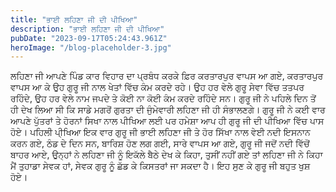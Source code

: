 ```yaml
---
title: "ਭਾਈ ਲਹਿਣਾ ਜੀ ਦੀ ਪੀਖਿਆ"
description: "ਭਾਈ ਲਹਿਣਾ ਜੀ ਦੀ ਪੀਖਿਆ"
pubDate: "2023-09-17T05:24:43.961Z"
heroImage: "/blog-placeholder-3.jpg"
---
```


ਲਹਿਣਾ ਜੀ ਆਪਣੇ ਪਿੰਡ ਕਾਰ ਵਿਹਾਰ ਦਾ ਪ੍ਰਬੰਧ ਕਰਕੇ ਫ਼ਿਰ ਕਰਤਾਰਪੁਰ ਵਾਪਸ ਆ ਗਏ, ਕਰਤਾਰਪੁਰ ਵਾਪਸ ਆ ਕੇ ਉਹ ਗੁਰੂ ਜੀ ਨਾਲ ਖੇਤਾਂ ਵਿੱਚ ਕੰਮ ਕਰਦੇ ਰਹੇ। ਉਹ ਹਰ ਵੇਲੇ ਗੁਰੂ ਸੇਵਾ ਵਿੱਚ ਤਤਪਰ ਰਹਿੰਦੇ, ਉਹ ਹਰ ਵੇਲੇ ਨਾਮ ਜਪਦੇ ਤੇ ਕੋਈ ਨਾ ਕੋਈ ਕੰਮ ਕਰਦੇ ਰਹਿੰਦੇ ਸਨ। ਗੁਰੂ ਜੀ ਨੇ ਪਹਿਲੇ ਦਿਨ ਤੋਂ ਹੀ ਦੇਖ ਲਿਆ ਸੀ ਕਿ ਸਾਡੇ ਮਗਰੋਂ ਗੁਰਤਾ ਦੀ ਜੁੰਮੇਵਾਰੀ ਲਹਿਣਾ ਜੀ ਹੀ ਸੰਭਾਲਣਗੇ। 
ਗੁਰੂ ਜੀ ਨੇ ਕਈ  ਵਾਰ ਆਪਣੇ ਪੁੱਤਰਾਂ ਤੇ ਹੋਰਨਾਂ ਸਿਖਾ ਨਾਲ ਪੀਖਿਆ ਲਈ ਪਰ ਹਮੇਸ਼ਾ ਆਪ ਹੀ ਗੁਰੂ ਜੀ ਦੀ ਪੀਖਿਆ ਵਿੱਚ ਪਾਸ ਹੋਏ। 
ਪਹਿਲੀ ਪੀ੍ਖਿਆ
ਇਕ ਵਾਰ ਗੁਰੂ ਜੀ ਭਾਈ ਲਹਿਣਾ ਜੀ ਤੇ ਹੋਰ ਸਿੱਖਾ ਨਾਲ ਵੇਈ ਨਦੀ ਇਸਨਾਨ ਕਰਨ ਗਏ, ਠੰਡ ਦੇ ਦਿਨ ਸਨ, ਬਾਰਿਸ਼ ਹੋਣ ਲਗ ਗਈ, ਸਾਰੇ ਵਾਪਸ ਆ ਗਏ, ਗੁਰੂ ਜੀ ਜਦੋਂ ਨਦੀ ਵਿੱਚੋਂ ਬਾਹਰ ਆਏ, ਉਨ੍ਹਾਂ ਨੇ ਲਹਿਣਾ ਜੀ ਨੂੰ ਇਕੱਲੇ ਬੈਠੇ ਦੇਖ ਕੇ ਕਿਹਾ, ਤੁਸੀਂ ਨਹੀਂ ਗਏ ਤਾਂ ਲਹਿਣਾ ਜੀ ਨੇ ਕਿਹਾ ਮੈਂ ਤੁਹਾਡਾ ਸੇਵਕ ਹਾਂ, ਸੇਵਕ ਗੁਰੂ ਨੂੰ ਛੱਡ ਕੇ ਕਿਸਤਰਾਂ ਜਾ ਸਕਦਾ ਹੈ। ਇਹ ਸੁਣ ਕੇ ਗੁਰੂ ਜੀ ਬਹੁਤ ਖੁਸ਼ ਹੋਏ।

